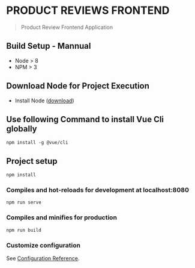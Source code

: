 # PRODUCT REVIEWS FRONTEND

> Product Review Frontend Application

## Build Setup - Mannual

* Node > 8
* NPM > 3

## Download Node for Project Execution

- Install Node ([download](https://nodejs.org/en/download/))

## Use following Command to install Vue Cli globally
```
npm install -g @vue/cli
```

## Project setup
```
npm install
```

### Compiles and hot-reloads for development at localhost:8080
```
npm run serve
```

### Compiles and minifies for production
```
npm run build
```

### Customize configuration
See [Configuration Reference](https://cli.vuejs.org/config/).
